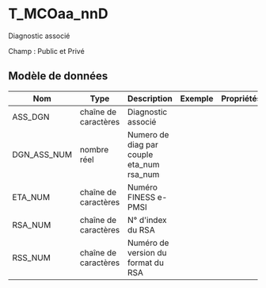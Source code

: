 # T_MCOaa_nnD

Diagnostic associé

Champ : Public et Privé


## Modèle de données

|Nom|Type|Description|Exemple|Propriétés|
|-|-|-|-|-|
|ASS_DGN|chaîne de caractères|Diagnostic associé|||
|DGN_ASS_NUM|nombre réel|Numero de diag par couple eta_num rsa_num|||
|ETA_NUM|chaîne de caractères|Numéro FINESS e-PMSI|||
|RSA_NUM|chaîne de caractères|N° d'index du RSA |||
|RSS_NUM|chaîne de caractères|Numéro de version du format du RSA|||
